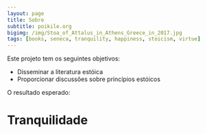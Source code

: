 ```yaml
---
layout: page
title: Sobre
subtitle: poikile.org
bigimg: /img/Stoa_of_Attalus_in_Athens_Greece_in_2017.jpg
tags: [books, seneca, tranquility, happiness, stoicism, virtue]
---
```


Este projeto tem os seguintes objetivos:

- Disseminar a literatura estóica
- Proporcionar discussões sobre princípios estóicos

O resultado esperado:

# Tranquilidade
